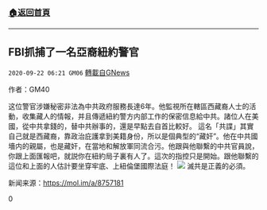 ###  [:house:返回首頁](https://github.com/ourhimalayas/txt)
---

## FBI抓捕了一名亞裔紐約警官
`2020-09-22 06:21 GM06` [轉載自GNews](https://gnews.org/zh-hant/376839/)

作者：GM40

这位警官涉嫌秘密非法為中共政府服務長達6年。他監視所在轄區西藏裔人士的活動，收集藏人的情報，并且傳遞紐約警方内部工作的保密信息給中共。諸位人在美國，從中共拿錢的，替中共辦事的，還是早點去自首比較好。 這名「共諜」其實自己就是西藏裔，靠政治庇護拿到美籍身份，所以是個典型的“藏奸”。他在中共國墻内的親屬，也是藏奸，在當地和解放軍同流合污。他跟與他聯繫的中共官員說，你跟上面匯報吧，就説你在紐約局子裏有人了。這次的指控只是開始。跟他聯繫的這位和上面的人估計要坐穿牢底、上紐倫堡國際法庭！
![](https://s3.amazonaws.com/gnews-media-offload/wp-content/uploads/2020/09/22060955/%E9%80%AE%E6%8D%95.jpg)
滅共是正義的必須。

新闻来源：https://mol.im/a/8757181





0
